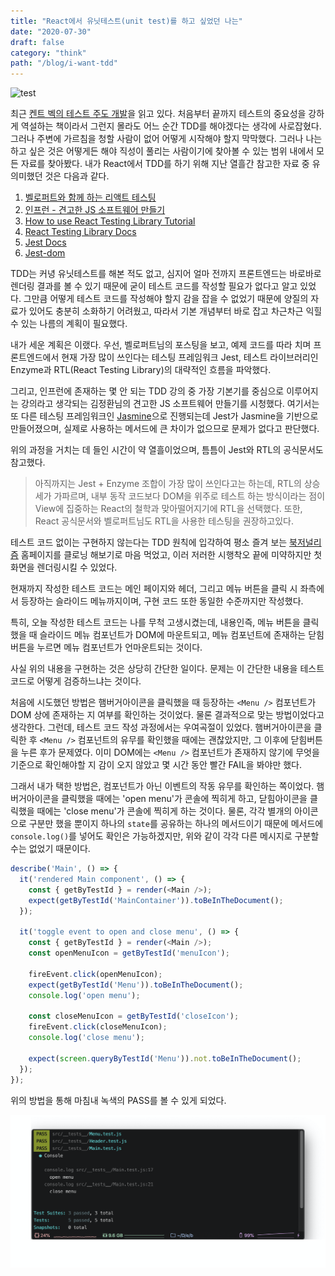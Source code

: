 ```yaml
---
title: "React에서 유닛테스트(unit test)를 하고 싶었던 나는"
date: "2020-07-30"
draft: false
category: "think"
path: "/blog/i-want-tdd"
---
```


![test](https://images.unsplash.com/photo-1518349619113-03114f06ac3a?ixlib=rb-1.2.1&ixid=eyJhcHBfaWQiOjEyMDd9&auto=format&fit=crop&w=1400&q=60)

최근 [켄트 벡의 테스트 주도 개발](http://www.yes24.com/Product/Goods/12246033)을 읽고 있다. 처음부터 끝까지 테스트의 중요성을 강하게 역설하는 책이라서 그런지 몰라도 어느 순간 TDD를 해야겠다는 생각에 사로잡혔다. 그러나 주변에 가르침을 청할 사람이 없어 어떻게 시작해야 할지 막막했다. 그러나 나는 하고 싶은 것은 어떻게든 해야 직성이 풀리는 사람이기에 찾아볼 수 있는 범위 내에서 모든 자료를 찾아봤다. 내가 React에서 TDD를 하기 위해 지난 열흘간 참고한 자료 중 유의미했던 것은 다음과 같다.

1. [벨로퍼트와 함께 하는 리액트 테스팅](https://velog.io/@velopert/react-testing)
2. [인프런 - 견고한 JS 소프트웨어 만들기](https://inf.run/YUMe)
3. [How to use React Testing Library Tutorial](https://www.robinwieruch.de/react-testing-library)
4. [React Testing Library Docs](https://testing-library.com/)
5. [Jest Docs](https://jestjs.io/en/)
6. [Jest-dom](https://github.com/testing-library/jest-dom#tohavestyle)

TDD는 커녕 유닛테스트를 해본 적도 없고, 심지어 얼마 전까지 프론트엔드는 바로바로 렌더링 결과를 볼 수 있기 때문에 굳이 테스트 코드를 작성할 필요가 없다고 알고 있었다. 그만큼 어떻게 테스트 코드를 작성해야 할지 감을 잡을 수 없었기 때문에 양질의 자료가 있어도 충분히 소화하기 어려웠고, 따라서 기본 개념부터 바로 잡고 차근차근 익힐 수 있는 나름의 계획이 필요했다.

내가 세운 계획은 이랬다. 우선, 벨로퍼트님의 포스팅을 보고, 예제 코드를 따라 치며 프론트엔드에서 현재 가장 많이 쓰인다는 테스팅 프레임워크 Jest, 테스트 라이브러리인 Enzyme과 RTL(React Testing Library)의 대략적인 흐름을 파악했다.

그리고, 인프런에 존재하는 몇 안 되는 TDD 강의 중 가장 기본기를 중심으로 이루어지는 강의라고 생각되는 김정환님의 견고한 JS 소프트웨어 만들기를 시청했다. 여기서는 또 다른 테스팅 프레임워크인 [Jasmine](https://jasmine.github.io/index.html)으로 진행되는데 Jest가 Jasmine을 기반으로 만들어졌으며, 실제로 사용하는 메서드에 큰 차이가 없으므로 문제가 없다고 판단했다.

위의 과정을 거치는 데 들인 시간이 약 열흘이었으며, 틈틈이 Jest와 RTL의 공식문서도 참고했다.
> 아직까지는 Jest + Enzyme 조합이 가장 많이 쓰인다고는 하는데, RTL의 상승세가 가파르며, 내부 동작 코드보다 DOM을 위주로 테스트 하는 방식이라는 점이 View에 집중하는 React의 철학과 맞아떨어지기에 RTL을 선택했다. 또한, React 공식문서와 벨로퍼트님도 RTL을 사용한 테스팅을 권장하고있다.

테스트 코드 없이는 구현하지 않는다는 TDD 원칙에 입각하여 평소 즐겨 보는 [북저널리즘](https://www.bookjournalism.com/) 홈페이지를 클로닝 해보기로 마음 먹었고, 이러 저러한 시행착오 끝에 미약하지만 첫 화면을 렌더링시킬 수 있었다.

현재까지 작성한 테스트 코드는 메인 페이지와 헤더, 그리고 메뉴 버튼을 클릭 시 좌측에서 등장하는 슬라이드 메뉴까지이며, 구현 코드 또한 동일한 수준까지만 작성했다.

특히, 오늘 작성한 테스트 코드는 나를 무척 고생시켰는데, 내용인즉, 메뉴 버튼을 클릭했을 때 슬라이드 메뉴 컴포넌트가 DOM에 마운트되고, 메뉴 컴포넌트에 존재하는 닫힘 버튼을 누르면 메뉴 컴포넌트가 언마운트되는 것이다.

사실 위의 내용을 구현하는 것은 상당히 간단한 일이다. 문제는 이 간단한 내용을 테스트 코드로 어떻게 검증하느냐는 것이다.

처음에 시도했던 방법은 햄버거아이콘을 클릭했을 때 등장하는 `<Menu />` 컴포넌트가 DOM 상에 존재하는 지 여부를 확인하는 것이었다. 물론 결과적으로 맞는 방법이었다고 생각한다. 그런데, 테스트 코드 작성 과정에서는 우여곡절이 있었다. 햄버거아이콘을 클릭한 후 `<Menu />` 컴포넌트의 유무를 확인했을 때에는 괜찮았지만, 그 이후에 닫힘버튼을 누른 후가 문제였다. 이미 DOM에는 `<Menu />` 컴포넌트가 존재하지 않기에 무엇을 기준으로 확인해야할 지 감이 오지 않았고 몇 시간 동안 빨간 FAIL을 봐야만 했다.

그래서 내가 택한 방법은, 컴포넌트가 아닌 이벤트의 작동 유무를 확인하는 쪽이었다. 햄버거아이콘을 클릭했을 때에는 'open menu'가 콘솔에 찍히게 하고, 닫힘아이콘을 클릭했을 때에는 'close menu'가 콘솔에 찍히게 하는 것이다.
물론, 각각 별개의 아이콘으로 구분만 했을 뿐이지 하나의 `state`를 공유하는 하나의 메서드이기 때문에 메서드에 `console.log()`를 넣어도 확인은 가능하겠지만, 위와 같이 각각 다른 메시지로 구분할 수는 없었기 때문이다.

```js
describe('Main', () => {
  it('rendered Main component', () => {
    const { getByTestId } = render(<Main />);
    expect(getByTestId('MainContainer')).toBeInTheDocument();
  });

  it('toggle event to open and close menu', () => {
    const { getByTestId } = render(<Main />);
    const openMenuIcon = getByTestId('menuIcon');

    fireEvent.click(openMenuIcon);
    expect(getByTestId('Menu')).toBeInTheDocument();
    console.log('open menu');

    const closeMenuIcon = getByTestId('closeIcon');
    fireEvent.click(closeMenuIcon);
    console.log('close menu');

    expect(screen.queryByTestId('Menu')).not.toBeInTheDocument();
  });
});
```

위의 방법을 통해 마침내 녹색의 PASS를 볼 수 있게 되었다.

![pass](https://github.com/codeAmeba/amebalab/blob/master/src/images/testpass.png?raw=true)
